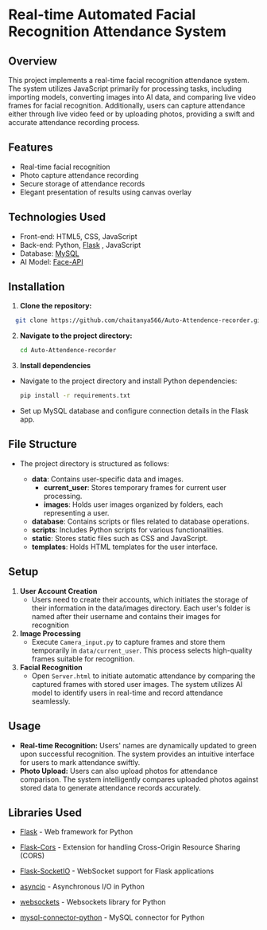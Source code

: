 # Real-time Automated Facial Recognition Attendance System

## Overview
This project implements a real-time facial recognition attendance system. The system utilizes JavaScript primarily for processing tasks, including importing models, converting images into AI data, and comparing live video frames for facial recognition. Additionally, users can capture attendance either through live video feed or by uploading photos, providing a swift and accurate attendance recording process.

## Features
- Real-time facial recognition
- Photo capture attendance recording
- Secure storage of attendance records
- Elegant presentation of results using canvas overlay

## Technologies Used
- Front-end: HTML5, CSS, JavaScript
- Back-end: Python, [Flask](https://flask.palletsprojects.com/en/2.0.x/) , JavaScript
- Database: [MySQL](https://dev.mysql.com/doc/)
- AI Model: [Face-API](https://github.com/justadudewhohacks/face-api.js)
##  Installation
1. **Clone the repository:**
 ```bash
   git clone https://github.com/chaitanya566/Auto-Attendence-recorder.git
 ```
2. **Navigate to the project directory:**
    ```bash
    cd Auto-Attendence-recorder
    ```
3. **Install dependencies**
- Navigate to the project directory and install Python dependencies:
    ```bash
    pip install -r requirements.txt
    ```
- Set up MySQL database and configure connection details in the Flask app.

## File Structure
- The project directory is structured as follows:

  - **data**: Contains user-specific data and images.
    - **current_user**: Stores temporary frames for current user processing.
    - **images**: Holds user images organized by folders, each representing a user.
  - **database**: Contains scripts or files related to database operations.
  - **scripts**: Includes Python scripts for various functionalities.
  - **static**: Stores static files such as CSS and JavaScript.
  - **templates**: Holds HTML templates for the user interface. 

## Setup
1. **User Account Creation**
    - Users need to create their accounts, which initiates the storage of their information in the data/images directory. Each user's folder is named after their username and contains their images for recognition
2. **Image Processing**
    - Execute `Camera_input.py` to capture frames and store them temporarily in `data/current_user`. This process selects high-quality frames suitable for recognition.
3. **Facial Recognition**
    - Open  `Server.html` to initiate automatic attendance by comparing the captured frames with stored user images. The system utilizes AI model to identify users in real-time and record attendance seamlessly.

## Usage
- **Real-time Recognition:**
     Users' names are dynamically updated to green upon successful recognition. The system provides an intuitive interface for users to mark attendance swiftly.
- **Photo Upload:**
    Users can also upload photos for attendance comparison. The system intelligently compares uploaded photos against stored data to generate attendance records accurately.

## Libraries Used
- [Flask](https://flask.palletsprojects.com/) - Web framework for Python
- [Flask-Cors](https://flask-cors.readthedocs.io/en/latest/) - Extension for handling Cross-Origin Resource Sharing (CORS)
- [Flask-SocketIO](https://flask-socketio.readthedocs.io/en/latest/) - WebSocket support for Flask applications

- [asyncio](https://docs.python.org/3/library/asyncio.html) - Asynchronous I/O in Python
- [websockets](https://websockets.readthedocs.io/en/stable/) - Websockets library for Python
- [mysql-connector-python](https://dev.mysql.com/doc/connector-python/en/) - MySQL connector for Python
